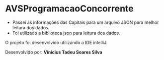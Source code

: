 # AVSProgramacaoConcorrente


- Passei as informações das Capítais para um arquivo JSON para melhor leitura dos dados.
- Foi utilizado a biblioteca json para leitura dos dados.

O projeto foi desenvolvido utilizando a IDE intelliJ.

Desenvolvido por: **Vinícius Tadeu Soares Silva**